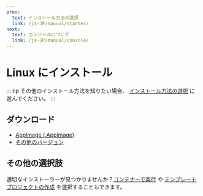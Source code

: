 ```yaml
---
prev:
  text: インストール方法の選択
  link: /ja-JP/manual/starter/
next:
  text: コンソールについて
  link: /ja-JP/manual/console/
---
```


# Linux にインストール

::: tip
その他のインストール方法を知りたい場合、 [インストール方法の選択](./index.md) に進んでください。
:::

## ダウンロード

- [AppImage (.AppImage)](https://k.ilharp.cc/linux.AppImage)
- [その他のバージョン](https://github.com/koishijs/koishi-desktop/releases)

## その他の選択肢

適切なインストーラーが見つかりませんか？[コンテナーで実行](./docker.md) や [テンプレートプロジェクトの作成](./boilerplate.md) を選択することもできます。
